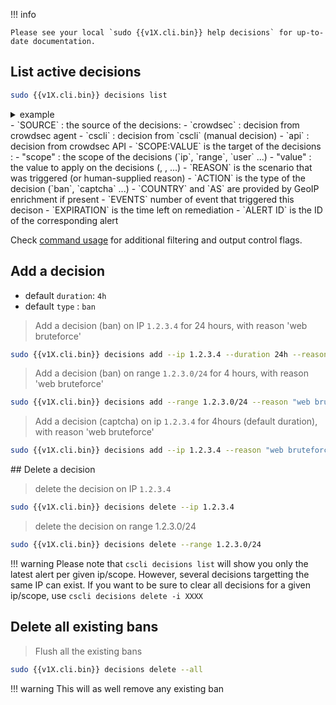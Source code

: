 !!! info 

    Please see your local `sudo {{v1X.cli.bin}} help decisions` for up-to-date documentation.

## List active decisions

```bash
sudo {{v1X.cli.bin}} decisions list
```

<details>
  <summary>example</summary>
```bash
$ sudo cscli decisions list
+-----+-----------+-------------+------------------------------------+--------+---------+----+--------+--------------------+----------+
| ID  | SOURCE    | SCOPE:VALUE |               REASON               | ACTION | COUNTRY | AS | EVENTS |     EXPIRATION     | ALERT ID |
+-----+-----------+-------------+------------------------------------+--------+---------+----+--------+--------------------+----------+
| 802 | cscli     | Ip:1.2.3.5  | manual 'ban' from                  | ban    |         |    |      1 | 3h50m58.10039043s  |     802  |
|     |           |             | 'b76cc7b1bbdc489e93909d2043031de8' |        |         |    |        |                    |          |
| 801 | crowdsec  | Ip:1.2.3.4  | crowdsecurity/ssh-bf               | ban    |         |    |      6 | 3h59m45.100387557s |     801  |
+-----+-----------+-------------+------------------------------------+--------+---------+----+--------+--------------------+----------+
```

</details>
 - `SOURCE` : the source of the decisions:
    - `crowdsec` : decision from crowdsec agent
    - `cscli`    : decision from `cscli` (manual decision)
    - `api`      : decision from crowdsec API
 - `SCOPE:VALUE` is the target of the decisions :
    - "scope" : the scope of the decisions (`ip`, `range`, `user` ...)
    - "value" : the value to apply on the decisions (<ip_addr>, <ip_range>, <username> ...)
 - `REASON` is the scenario that was triggered (or human-supplied reason)
 - `ACTION` is the type of the decision (`ban`, `captcha` ...)
 - `COUNTRY` and `AS` are provided by GeoIP enrichment if present
 - `EVENTS` number of event that triggered this decison
 - `EXPIRATION` is the time left on remediation
 - `ALERT ID` is the ID of the corresponding alert


Check [command usage](/Crowdsec/v1/cscli/cscli_decisions_list/) for additional filtering and output control flags.


## Add a decision
 * default `duration`: `4h`
 * default `type` : `ban`


> Add a decision (ban) on IP  `1.2.3.4` for 24 hours, with reason 'web bruteforce'

```bash
sudo {{v1X.cli.bin}} decisions add --ip 1.2.3.4 --duration 24h --reason "web bruteforce"
```

> Add a decision (ban) on range  `1.2.3.0/24` for 4 hours, with reason 'web bruteforce'

```bash
sudo {{v1X.cli.bin}} decisions add --range 1.2.3.0/24 --reason "web bruteforce"
```


> Add a decision (captcha) on ip `1.2.3.4` for 4hours (default duration), with reason 'web bruteforce'

```bash
sudo {{v1X.cli.bin}} decisions add --ip 1.2.3.4 --reason "web bruteforce" --type captcha
```



## Delete a decision

> delete the decision on IP `1.2.3.4`

```bash
sudo {{v1X.cli.bin}} decisions delete --ip 1.2.3.4
```

> delete the decision on range 1.2.3.0/24

```bash
sudo {{v1X.cli.bin}} decisions delete --range 1.2.3.0/24
```

!!! warning
      Please note that `cscli decisions list` will show you only the latest alert per given ip/scope.
      However, several decisions targetting the same IP can exist. If you want to be sure to clear all decisions for a given ip/scope, use `cscli decisions delete -i XXXX`





## Delete all existing bans

> Flush all the existing bans

```bash
sudo {{v1X.cli.bin}} decisions delete --all
```

!!! warning
     This will as well remove any existing ban



